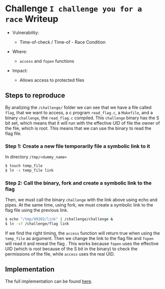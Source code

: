 # Challenge `I challenge you for a race` Writeup

- Vulnerability:
    - Time-of-check / Time-of - Race Condition

- Where:
    - `access` and `fopen` functions

- Impact:
    - Allows access to protected files

## Steps to reproduce

By analizing the `/challenge/` folder we can see that we have a file called `flag`, that we want to access, a c program `read_flag.c`, a `Makefile`, and a binary `challenge`, the `read_flag.c` compiled.
This `challenge` binary has the S bit set, which means that it will run with the effective UID of file the owner of the file, which is root. This means that we can use the binary to read the flag file. 

    
### Step 1: Create a new file temporarily file a symbolic link to it

In directory `/tmp/<dummy_name>`

```bash
$ touch temp_file
$ ln -s temp_file link
```

### Step 2: Call the binary, fork and create a symbolic link to the flag

Then, we must call the binary `challenge` with the link above using echo and pipes. At the same time, using fork, we must create a symbolic link to the flag file using the previous link.

```bash
$ echo "/tmp/99202/link" | /challenge/challenge &
$ ln -sf /challenge/flag link
```
If we find the right timing, the `access` function will return true when using the `temp_file` as argument. Then we change the link to the flag file and `fopen` will read it and reveal the flag . This works because `fopen` uses the effective UID (which is root because of the S bit in the binary) to check the permissions of the file, while `access` uses the real UID.

## Implementation

The full implementation can be found [here](i_challenge_you_for_a_race.sh).
